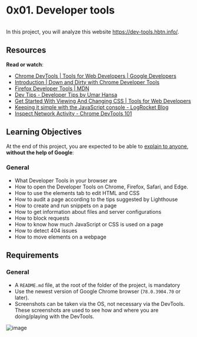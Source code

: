 # 0x01. Developer tools


<div class="well clean" id="project-description">
  <p><img src="https://holbertonintranet.s3.amazonaws.com/uploads/medias/2019/12/0872ca9b19e11650e355.jpeg?X-Amz-Algorithm=AWS4-HMAC-SHA256&X-Amz-Credential=AKIARDDGGGOU5BHMTQX4%2F20220428%2Fus-east-1%2Fs3%2Faws4_request&X-Amz-Date=20220428T164144Z&X-Amz-Expires=86400&X-Amz-SignedHeaders=host&X-Amz-Signature=bc5040dcd11f0b95f54d14c49e4ac7ef73896c4b41ef8ad5e2f882d004df483e" alt="" style="" /></p>

<p>In this project, you will analyze this website <a href="/rltoken/osfj2C9GeL7sRvH3aYbMBQ" title="https://dev-tools.hbtn.info/" target="_blank">https://dev-tools.hbtn.info/</a>.</p>

<h2>Resources</h2>

<p><strong>Read or watch</strong>:</p>

<ul>
<li><a href="/rltoken/UBuxpKj7FHSA2U8-sQ-83g" title="Chrome DevTools  |  Tools for Web Developers  |  Google Developers" target="_blank">Chrome DevTools  |  Tools for Web Developers  |  Google Developers</a></li>
<li><a href="/rltoken/RIUORv8HDBdkjiHTPB4zEA" title="Introduction | Down and Dirty with Chrome Developer Tools" target="_blank">Introduction | Down and Dirty with Chrome Developer Tools</a></li>
<li><a href="/rltoken/hfb6tBJE7ERtlGqbP-fkdQ" title="Firefox Developer Tools | MDN" target="_blank">Firefox Developer Tools | MDN</a></li>
<li><a href="/rltoken/WiISwszVUzZ48P5oBZ3xCA" title="Dev Tips - Developer Tips by Umar Hansa" target="_blank">Dev Tips - Developer Tips by Umar Hansa</a></li>
<li><a href="/rltoken/y_taGh5QFGhlGZn83mUqxg" title="Get Started With Viewing And Changing CSS  |  Tools for Web Developers" target="_blank">Get Started With Viewing And Changing CSS  |  Tools for Web Developers</a></li>
<li><a href="/rltoken/HooKnkARHVdkcRARBPh-3w" title="Keeping it simple with the JavaScript console - LogRocket Blog" target="_blank">Keeping it simple with the JavaScript console - LogRocket Blog</a></li>
<li><a href="/rltoken/KkHL0aCPuq-eCQVDnjejDA" title="Inspect Network Activity - Chrome DevTools 101" target="_blank">Inspect Network Activity - Chrome DevTools 101</a></li>
</ul>

<h2>Learning Objectives</h2>

<p>At the end of this project, you are expected to be able to <a href="/rltoken/ztXzfT_kPiyyNE5waPPJNw" title="explain to anyone" target="_blank">explain to anyone</a>, <strong>without the help of Google</strong>:</p>

<h3>General</h3>

<ul>
<li>What Developer Tools in your browser are</li>
<li>How to open the Developer Tools on Chrome, Firefox, Safari, and Edge.</li>
<li>How to use the elements tab to edit HTML and CSS</li>
<li>How to audit a page according to the tips suggested by Lighthouse</li>
<li>How to create and run snippets on a page</li>
<li>How to get information about files and server configurations</li>
<li>How to block requests</li>
<li>How to know how much JavaScript or CSS is used on a page</li>
<li>How to detect 404 issues</li>
<li>How to move elements on a webpage</li>
</ul>

<h2>Requirements</h2>

<h3>General</h3>

<ul>
<li>A <code>README.md</code> file, at the root of the folder of the project, is mandatory</li>
<li>Use the newest version of Google Chrome browser (<code>78.0.3904.70</code> or later). </li>
<li>Screenshots can be taken via the OS, not necessary via the DevTools. These screenshots are used to see how and where you are doing/playing with the DevTools. </li>
</ul>

</div>

![image](https://user-images.githubusercontent.com/85521209/165803329-6bc8379a-45ca-4091-9845-001f110aba5b.png)

